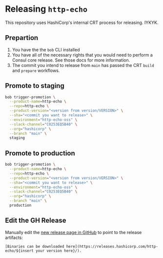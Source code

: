 # Releasing `http-echo`

This repository uses HashiCorp's internal CRT process for releasing. 
IYKYK.

## Prepartion
1. You have the the `bob` CLI installed
1. You have all of the necessary rights that you would need to perform a Consul core release.
See those docs for more information.
1. The commit you intend to release from `main` has passed the CRT `build` and `prepare` workflows.

## Promote to staging

```bash
bob trigger-promotion \
  --product-name=http-echo \
  --repo=http-echo \
  --product-version="<version from version/VERSION>" \
  --sha="<commit you want to release>" \
  --environment="http-echo-oss" \
  --slack-channel="C0253EQ5B40" \
  --org="hashicorp" \
  --branch "main" \
  staging
```

## Promote to production
```bash
bob trigger-promotion \
  --product-name=http-echo \
  --repo=http-echo \
  --product-version="<version from version/VERSION>" \
  --sha="<commit you want to release>" \
  --environment="http-echo-oss" \
  --slack-channel="C0253EQ5B40" \
  --org="hashicorp" \
  --branch "main" \
  production
  ```

## Edit the GH Release

Manually edit the [new release page in GitHub](https://github.com/hashicorp/http-echo/releases/latest) to point to the release artifacts:

```
[Binaries can be downloaded here](https://releases.hashicorp.com/http-echo/${insert your version here}/).
```
